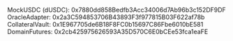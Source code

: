 MockUSDC (dUSDC): 0x7880dd858Bedfb3Acc34006d7Ab96b3c152DF9DF
OracleAdapter: 0x2a3C594853706B43893F3f977815B03F622af78b
CollateralVault: 0x1E967705de6B18F8FC0b15697C86Fbe6010bE581
DomainFutures: 0x2cb425975626593A35D570C6E0bCEe53fca1eaFE